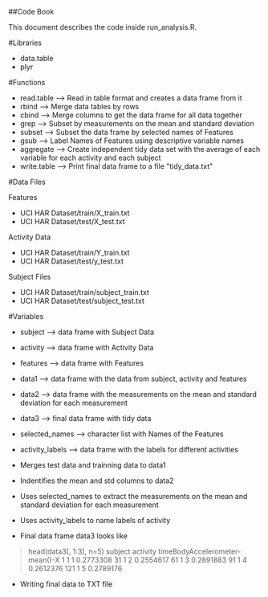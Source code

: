 ##Code Book

This document describes the code inside run_analysis.R.

#Libraries
*  data.table
*  plyr

#Functions
*  read.table --> Read in table format and creates a data frame from it
*  rbind --> Merge data tables by rows
*  cbind --> Merge columns to get the data frame for all data together
*  grep --> Subset by measurements on the mean and standard deviation
*  subset --> Subset the data frame by selected names of Features
*  gsub --> Label Names of Features using descriptive variable names
*  aggregate --> Create independent tidy data set with the average of each variable for each activity and each subject
*  write.table --> Print final data frame to a file "tidy_data.txt"

#Data Files

Features
*  UCI HAR Dataset/train/X_train.txt
*  UCI HAR Dataset/test/X_test.txt
         
Activity Data
*  UCI HAR Dataset/train/Y_train.txt 
*  UCI HAR Dataset/test/y_test.txt
              
Subject Files
*  UCI HAR Dataset/train/subject_train.txt 
*  UCI HAR Dataset/test/subject_test.txt
              
#Variables
*  subject --> data frame with Subject Data
*  activity --> data frame with Activity Data
*  features --> data frame with Features
*  data1 --> data frame with the data from subject, activity and features
*  data2 --> data frame with the measurements on the mean and standard deviation for each measurement
*  data3 --> final data frame with tidy data
*  selected_names --> character list with Names of the Features
*  activity_labels --> data frame with the labels for different activities

*  Merges test data and trainning data to data1
*  Indentifies the mean and std columns to data2
*  Uses selected_names to extract the measurements on the mean and standard deviation for each measurement
*  Uses activity_labels to name labels of activity
*  Final data frame data3 looks like

>head(data3[, 1:3], n=5)
>    subject activity timeBodyAccelerometer-mean()-X
>1         1        1                      0.2773308
>31        1        2                      0.2554617
>61        1        3                      0.2891883
>91        1        4                      0.2612376
>121       1        5                      0.2789176

*  Writing final data to TXT file
